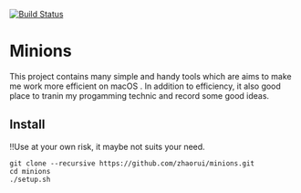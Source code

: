 [![Build Status](https://travis-ci.com/zhaorui/minions.svg?branch=master)](https://travis-ci.com/zhaorui/minions)
# Minions
This project contains many simple and handy tools which are aims to make me work more efficient on macOS . In addition to efficiency, it also good place to tranin my progamming technic and record some good ideas.

## Install
‼Use at your own risk, it maybe not suits your need.
```
git clone --recursive https://github.com/zhaorui/minions.git
cd minions
./setup.sh
```
